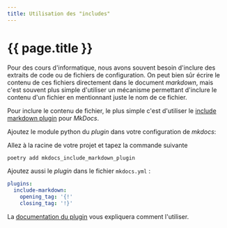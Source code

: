 ```yaml
---
title: Utilisation des "includes"
---
```


# {{ page.title }}

Pour des cours d'informatique, nous avons souvent besoin d'inclure des
extraits de code ou de fichiers de configuration. On peut bien sûr écrire
le contenu de ces fichiers directement dans le document _markdown_, mais
c'est souvent plus simple d'utiliser un mécanisme permettant d'inclure le
contenu d'un fichier en mentionnant juste le nom de ce fichier.

Pour inclure le contenu de fichier, le plus simple c'est d'utiliser le
[include markdown plugin](https://github.com/mondeja/mkdocs-include-markdown-plugin)
pour _MkDocs_.

Ajoutez le module python du _plugin_ dans votre configuration de _mkdocs_:

Allez à la racine de votre projet et tapez la commande suivante

```bash
poetry add mkdocs_include_markdown_plugin
```

Ajoutez aussi le _plugin_ dans le fichier `mkdocs.yml` :

```yml title="mkdocs.yml"
plugins:
  include-markdown:
    opening_tag: '{!'
    closing_tag: '!}'
```

La [documentation du plugin](https://github.com/mondeja/mkdocs-include-markdown-plugin#documentation)
vous expliquera comment l'utiliser.